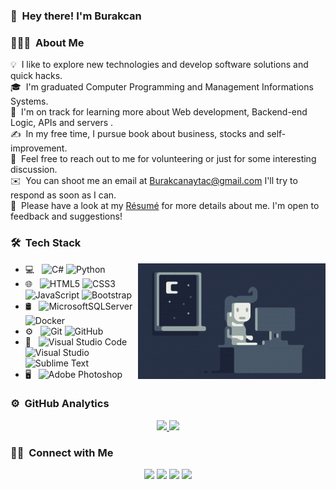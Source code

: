 <!--<img alt="Howtopullfile" src="./assets/Hand%20Wave.gif" width='40' align="left"/><h2>Hey there! I'm Burakcan</h2>!-->

### 👋 &nbsp;Hey there! I'm Burakcan

### 👨🏻‍💻 &nbsp;About Me



💡 &nbsp;I like to explore new technologies and develop software solutions and quick hacks.\
🎓 &nbsp;I'm graduated Computer Programming and Management Informations Systems.\
🌱 &nbsp;I'm on track for learning more about Web development, Backend-end Logic, APIs and servers .\
✍️ &nbsp;In my free time, I pursue book about business, stocks and self-improvement.\
💬 &nbsp;Feel free to reach out to me for volunteering or just for some interesting discussion.\
✉️ &nbsp;You can shoot me an email at Burakcanaytac@gmail.com I'll try to respond as soon as I can.\
📄 &nbsp;Please have a look at my [Résumé](https://burakcanaytac.com/Resume.pdf) for more details about me. I'm open to feedback and suggestions!



### 🛠 &nbsp;Tech Stack

<img alt="Night Coding" src="https://raw.githubusercontent.com/BurakcanA/BurakcanA/Main/Assets/Night-Coding.gif" align="right"/>

- 💻 &nbsp;
  ![C#](https://img.shields.io/badge/c%23-%23239120.svg?style=for-the-badge&logo=c-sharp&logoColor=white)
  ![Python](https://img.shields.io/badge/python-3670A0?style=for-the-badge&logo=python&logoColor=ffdd54)
- 🌐 &nbsp;
  ![HTML5](https://img.shields.io/badge/html5-%23E34F26.svg?style=for-the-badge&logo=html5&logoColor=white)
  ![CSS3](https://img.shields.io/badge/css3-%231572B6.svg?style=for-the-badge&logo=css3&logoColor=white)
  ![JavaScript](https://img.shields.io/badge/javascript-%23323330.svg?style=for-the-badge&logo=javascript&logoColor=%23F7DF1E)
  ![Bootstrap](https://img.shields.io/badge/bootstrap-%23563D7C.svg?style=for-the-badge&logo=bootstrap&logoColor=white)
- 🛢 &nbsp;
  ![MicrosoftSQLServer](https://img.shields.io/badge/Microsoft%20SQL%20Server-CC2927?style=for-the-badge&logo=microsoft%20sql%20server&logoColor=white)
  ![Docker](https://img.shields.io/badge/docker-%230db7ed.svg?style=for-the-badge&logo=docker&logoColor=white)
- ⚙️ &nbsp;
  ![Git](https://img.shields.io/badge/git-%23F05033.svg?style=for-the-badge&logo=git&logoColor=white)
  ![GitHub](https://img.shields.io/badge/github-%23121011.svg?style=for-the-badge&logo=github&logoColor=white)
- 🔧 &nbsp;
  ![Visual Studio Code](https://img.shields.io/badge/Visual%20Studio%20Code-0078d7.svg?style=for-the-badge&logo=visual-studio-code&logoColor=white)
  ![Visual Studio](https://img.shields.io/badge/Visual%20Studio-5C2D91.svg?style=for-the-badge&logo=visual-studio&logoColor=white)
  &nbsp;![Sublime Text](https://img.shields.io/badge/sublime_text-%23575757.svg?style=for-the-badge&logo=sublime-text&logoColor=important)
- 🖥 &nbsp;
  ![Adobe Photoshop](https://img.shields.io/badge/adobe%20photoshop-%2331A8FF.svg?style=for-the-badge&logo=adobe%20photoshop&logoColor=white)


### ⚙️ &nbsp;GitHub Analytics

<p align="center">
<a href="https://github.com/BurakcanA">
  <img height="180em" src="https://github-readme-stats-eight-theta.vercel.app/api?username=BurakcanA&show_icons=true&theme=algolia&include_all_commits=true&count_private=true"/>
  <img height="180em" src="https://github-readme-stats-eight-theta.vercel.app/api/top-langs/?username=BurakcanA&layout=compact&langs_count=8&theme=algolia"/>
</a>
</p>

### 🤝🏻 &nbsp;Connect with Me

<p align="center">
<a target="_blank" href="https://burakcanaytac.com/"><img src="https://img.shields.io/badge/-burakcanaytac.com-3423A6?style=flat&logo=Google-Chrome&logoColor=white"/></a>
<a target="_blank" href="https://www.linkedin.com/in/burakcan-aytac-ab44331b5/"><img src="https://img.shields.io/badge/-Burakcan%20Aytac-0077B5?style=flat&logo=Linkedin&logoColor=white"/></a>
<a target="_blank" href="mailto:burakcanaytac@gmail.com"><img src="https://img.shields.io/badge/-burakcanaytac@gmail.com-D14836?style=flat&logo=Gmail&logoColor=white"/></a>
<a target="_blank" href="https://www.instagram.com/burakcan.aytac/"><img src="https://img.shields.io/badge/-@burakcan.aytac-E4405F?style=flat&logo=Instagram&logoColor=white"/></a>
</p>
